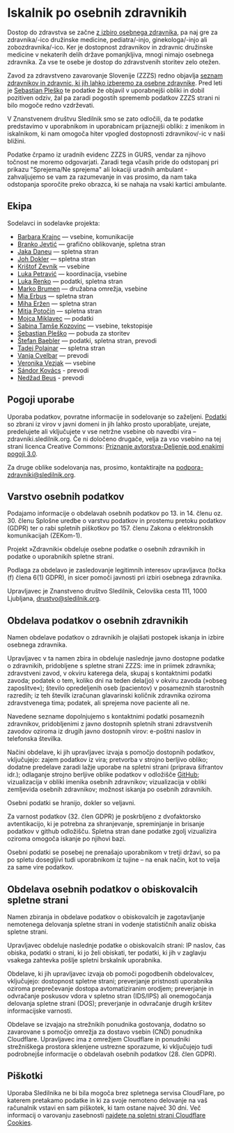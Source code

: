 # Iskalnik po osebnih zdravnikih

Dostop do zdravstva se začne [z izbiro osebnega zdravnika](https://e-uprava.gov.si/podrocja/sociala-zdravje-smrt/zdravje/sociala-osebni-zdravnik.html), pa naj gre za zdravnika/-ico družinske medicine, pediatra/-injo, ginekologa/-injo ali zobozdravnika/-ico. Ker je dostopnost zdravnikov in zdravnic družinske medicine v nekaterih delih države pomanjkljiva, mnogi nimajo osebnega zdravnika. Za vse te osebe je dostop do zdravstvenih storitev zelo otežen.

Zavod za zdravstveno zavarovanje Slovenije (ZZZS) redno objavlja [seznam zdravnikov in zdravnic, ki jih lahko izberemo za osebne zdravnike](https://zavarovanec.zzzs.si/wps/portal/portali/azos/ioz/ioz_izvajalci). Pred leti je [Sebastian Pleško](https://plesko.si/) te podatke že objavil v uporabnejši obliki in dobil pozitiven odziv, žal pa zaradi pogostih sprememb podatkov ZZZS strani ni bilo mogoče redno vzdrževati.

V Znanstvenem društvu Sledilnik smo se zato odločili, da te podatke predstavimo v uporabnikom in uporabnicam prijaznejši obliki: z imenikom in iskalnikom, ki nam omogoča hiter vpogled dostopnosti zdravnikov/-ic v naši bližini.

Podatke črpamo iz uradnih evidenc ZZZS in GURS, vendar za njihovo točnost ne moremo odgovarjati. Zaradi tega včasih pride do odstopanj pri prikazu "Sprejema/Ne sprejema" ali lokaciji uradnih ambulant - zahvaljujemo se vam za razumevanje in vas prosimo, da nam taka odstopanja sporočite preko obrazca, ki se nahaja na vsaki kartici ambulante. 

## Ekipa

Sodelavci in sodelavke projekta:

- [Barbara Krajnc](https://www.linkedin.com/in/barbarakrajnc/) — vsebine, komunikacije
- [Branko Jevtić](https://www.bananica.com) — grafično oblikovanje, spletna stran
- [Jaka Daneu](https://github.com/jalezi) — spletna stran
- [Joh Dokler](https://github.com/joahim) — spletna stran
- [Krištof Zevnik](https://www.zevnik.eu/blog-kristof-zevnik) — vsebine
- [Luka Petravić](https://www.linkedin.com/in/luka-petravić-77608423a/) — koordinacija, vsebine
- [Luka Renko](https://twitter.com/lukarenko) — podatki, spletna stran
- [Marko Brumen](https://twitter.com/multikultivator) — družabna omrežja, vsebine
- [Mia Erbus](https://github.com/miaerbus) — spletna stran
- [Miha Eržen](https://github.com/mihaerzen) — spletna stran
- [Mitja Potočin](https://github.com/mitjapotocin) — spletna stran
- [Mojca Miklavec](https://github.com/mojca) — podatki
- [Sabina Tamše Kozovinc](https://www.linkedin.com/in/sabina-tamse-copywriter/) — vsebine, tekstopisje
- [Sebastian Pleško](https://plesko.si/) — pobuda za storitev
- [Štefan Baebler](https://twitter.com/StefanBaebler) — podatki, spletna stran, prevodi
- [Tadej Polajnar](https://github.com/TadejPolajnar) — spletna stran
- [Vanja Cvelbar](https://github.com/b100w11) — prevodi
- [Veronika Vezjak]() — vsebine
- [Sándor Kovács](https://twitter.com/SndorKovcs14) - prevodi
- [Nedžad Beus]() - prevodi



## Pogoji uporabe

Uporaba podatkov, povratne informacije in sodelovanje so zaželjeni. [Podatki](https://github.com/sledilnik/zdravniki-data) so zbrani iz virov v javni domeni in jih lahko prosto uporabljate, urejate, predelujete ali vključujete v vse netržne vsebine ob navedbi vira – zdravniki.sledilnik.org. Če ni določeno drugače, velja za vso vsebino na tej strani licenca Creative Commons: [Priznanje avtorstva-Deljenje pod enakimi pogoji 3.0](https://creativecommons.org/licenses/by-sa/3.0/deed.sl).

Za druge oblike sodelovanja nas, prosimo, kontaktirajte na podpora-zdravniki@sledilnik.org.

## Varstvo osebnih podatkov

Podajamo informacije o obdelavah osebnih podatkov po 13. in 14. členu oz. 30. členu Splošne uredbe o varstvu podatkov in prostemu pretoku podatkov (GDPR) ter o rabi spletnih piškotkov po 157. členu Zakona o elektronskih komunikacijah (ZEKom-1).

Projekt »Zdravniki« obdeluje osebne podatke o osebnih zdravnikih in podatke o uporabnikih spletne strani.

Podlaga za obdelavo je zasledovanje legitimnih interesov upravljavca (točka (f) člena 6(1) GDPR), in sicer pomoči javnosti pri izbiri osebnega zdravnika.

Upravljavec je Znanstveno društvo Sledilnik, Celovška cesta 111, 1000 Ljubljana, drustvo@sledilnik.org.

## Obdelava podatkov o osebnih zdravnikih

Namen obdelave podatkov o zdravnikih je olajšati postopek iskanja in izbire osebnega zdravnika.

Upravljavec v ta namen zbira in obdeluje naslednje javno dostopne podatke o zdravnikih, pridobljene s spletne strani ZZZS: ime in priimek zdravnika; zdravstveni zavod, v okviru katerega dela, skupaj s kontaktnimi podatki zavoda; podatek o tem, koliko dni na teden dela(jo) v okviru zavoda (»obseg zaposlitve«); število opredeljenih oseb (pacientov) v posameznih starostnih razredih; iz teh številk izračunan glavarinski količnik zdravnika oziroma zdravstvenega tima; podatek, ali sprejema nove paciente ali ne.

Navedene sezname dopolnjujemo s kontaktnimi podatki posameznih zdravnikov, pridobljenimi z javno dostopnih spletnih strani zdravstvenih zavodov oziroma iz drugih javno dostopnih virov: e-poštni naslov in telefonska številka.

Načini obdelave, ki jih upravljavec izvaja s pomočjo dostopnih podatkov, vključujejo:
zajem podatkov iz vira;
pretvorba v strojno berljivo obliko;
dodatne predelave zaradi lažje uporabe na spletni strani (priprava šifrantov idr.);
odlaganje strojno berljive oblike podatkov v odložišče [GitHub](https://github.com/sledilnik/zdravniki-data);
vizualizacija v obliki imenika osebnih zdravnikov;
vizualizacija v obliki zemljevida osebnih zdravnikov;
možnost iskanja po osebnih zdravnikih.

Osebni podatki se hranijo, dokler so veljavni.

Za varnost podatkov (32. člen GDPR) je poskrbljeno z dvofaktorsko avtentikacijo, ki je potrebna za shranjevanje, spreminjanje in brisanje podatkov v github odložišču. Spletna stran dane podatke zgolj vizualizira oziroma omogoča iskanje po njihovi bazi.

Osebni podatki se posebej ne prenašajo uporabnikom v tretji državi, so pa po spletu dosegljivi tudi uporabnikom iz tujine – na enak način, kot to velja za same vire podatkov.

## Obdelava osebnih podatkov o obiskovalcih spletne strani

Namen zbiranja in obdelave podatkov o obiskovalcih je zagotavljanje nemotenega delovanja spletne strani in vodenje statističnih analiz obiska spletne strani.

Upravljavec obdeluje naslednje podatke o obiskovalcih strani: IP naslov, čas obiska, podatki o strani, ki jo želi obiskati, ter podatki, ki jih v zaglavju vsakega zahtevka pošlje spletni brskalnik uporabnika.

Obdelave, ki jih upravljavec izvaja ob pomoči pogodbenih obdelovalcev, vključujejo: dostopnost spletne strani; preverjanje pristnosti uporabnika oziroma preprečevanje dostopa avtomatiziranim orodjem; preverjanje in odvračanje poskusov vdora v spletno stran (IDS/IPS) ali onemogočanja delovanja spletne strani (DOS); preverjanje in odvračanje drugih kršitev informacijske varnosti.

Obdelave se izvajajo na strežnikih ponudnika gostovanja, dodatno so zavarovane s pomočjo omrežja za dostavo vsebin (CND) ponudnika Cloudflare. Upravljavec ima z omrežjem Cloudflare in ponudniki strežniškega prostora sklenjene ustrezne sporazume, ki vključujejo tudi podrobnejše informacije o obdelavah osebnih podatkov (28. člen GDPR).

## Piškotki

Uporaba Sledilnika ne bi bila mogoča brez spletnega servisa CloudFlare, po katerem pretakamo podatke in ki za svoje nemoteno delovanje na vaš računalnik vstavi en sam piškotek, ki tam ostane največ 30 dni. Več informacij o varovanju zasebnosti [najdete na spletni strani Cloudflare Cookies](https://developers.cloudflare.com/fundamentals/get-started/cloudflare-cookies).
